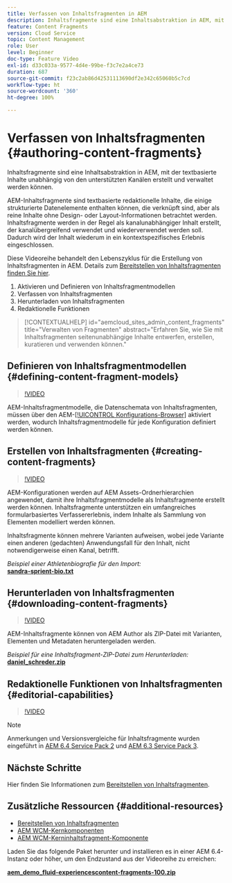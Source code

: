 ```yaml
---
title: Verfassen von Inhaltsfragmenten in AEM
description: Inhaltsfragmente sind eine Inhaltsabstraktion in AEM, mit der textbasierte Inhalte unabhängig von den unterstützten Kanälen erstellt und verwaltet werden können.
feature: Content Fragments
version: Cloud Service
topic: Content Management
role: User
level: Beginner
doc-type: Feature Video
exl-id: d33c033a-9577-4d4e-99be-f3c7e2a4ce73
duration: 687
source-git-commit: f23c2ab86d42531113690df2e342c65060b5c7cd
workflow-type: ht
source-wordcount: '360'
ht-degree: 100%

---
```


# Verfassen von Inhaltsfragmenten {#authoring-content-fragments}

Inhaltsfragmente sind eine Inhaltsabstraktion in AEM, mit der textbasierte Inhalte unabhängig von den unterstützten Kanälen erstellt und verwaltet werden können.

AEM-Inhaltsfragmente sind textbasierte redaktionelle Inhalte, die einige strukturierte Datenelemente enthalten können, die verknüpft sind, aber als reine Inhalte ohne Design- oder Layout-Informationen betrachtet werden. Inhaltsfragmente werden in der Regel als kanalunabhängiger Inhalt erstellt, der kanalübergreifend verwendet und wiederverwendet werden soll. Dadurch wird der Inhalt wiederum in ein kontextspezifisches Erlebnis eingeschlossen.

Diese Videoreihe behandelt den Lebenszyklus für die Erstellung von Inhaltsfragmenten in AEM. Details zum [Bereitstellen von Inhaltsfragmenten finden Sie hier](content-fragments-delivery-feature-video-use.md).

1. Aktivieren und Definieren von Inhaltsfragmentmodellen
2. Verfassen von Inhaltsfragmenten
3. Herunterladen von Inhaltsfragmenten
4. Redaktionelle Funktionen

>[!CONTEXTUALHELP]
>id="aemcloud_sites_admin_content_fragments"
>title="Verwalten von Fragmenten"
>abstract="Erfahren Sie, wie Sie mit Inhaltsfragmenten seitenunabhängige Inhalte entwerfen, erstellen, kuratieren und verwenden können."

## Definieren von Inhaltsfragmentmodellen {#defining-content-fragment-models}

>[!VIDEO](https://video.tv.adobe.com/v/22452?quality=12&learn=on)

AEM-Inhaltsfragmentmodelle, die Datenschemata von Inhaltsfragmenten, müssen über den AEM-[[!UICONTROL Konfigurations-Browser]](https://experienceleague.adobe.com/docs/experience-manager-cloud-service/implementing/developing/configurations.html?lang=de) aktiviert werden, wodurch Inhaltsfragmentmodelle für jede Konfiguration definiert werden können.

## Erstellen von Inhaltsfragmenten {#creating-content-fragments}

>[!VIDEO](https://video.tv.adobe.com/v/22451?quality=12&learn=on)

AEM-Konfigurationen werden auf AEM Assets-Ordnerhierarchien angewendet, damit ihre Inhaltsfragmentmodelle als Inhaltsfragmente erstellt werden können. Inhaltsfragmente unterstützen ein umfangreiches formularbasiertes Verfassererlebnis, indem Inhalte als Sammlung von Elementen modelliert werden können.

Inhaltsfragmente können mehrere Varianten aufweisen, wobei jede Variante einen anderen (gedachten) Anwendungsfall für den Inhalt, nicht notwendigerweise einen Kanal, betrifft.

*Beispiel einer Athletenbiografie für den Import:*\
**[sandra-sprient-bio.txt](assets/sandra-sprient-bio.txt)**

## Herunterladen von Inhaltsfragmenten {#downloading-content-fragments}

>[!VIDEO](https://video.tv.adobe.com/v/22450?quality=12&learn=on)

AEM-Inhaltsfragmente können von AEM Author als ZIP-Datei mit Varianten, Elementen und Metadaten heruntergeladen werden.

*Beispiel für eine Inhaltsfragment-ZIP-Datei zum Herunterladen:*\
**[daniel_schreder.zip](assets/daniel_schreder.zip)**

## Redaktionelle Funktionen von Inhaltsfragmenten {#editorial-capabilities}

>[!VIDEO](https://video.tv.adobe.com/v/25891?quality=12&learn=on)

>[!NOTE]
>
> Anmerkungen und Versionsvergleiche für Inhaltsfragmente wurden eingeführt in [AEM 6.4 Service Pack 2](https://helpx.adobe.com/de/experience-manager/aem-releases-updates.html) und [AEM 6.3 Service Pack 3](https://helpx.adobe.com/de/experience-manager/6-3/release-notes/sp3-release-notes.html).

## Nächste Schritte

Hier finden Sie Informationen zum [Bereitstellen von Inhaltsfragmenten](content-fragments-delivery-feature-video-use.md).

## Zusätzliche Ressourcen {#additional-resources}

* [Bereitstellen von Inhaltsfragmenten](content-fragments-delivery-feature-video-use.md)
* [AEM WCM-Kernkomponenten](https://experienceleague.adobe.com/docs/experience-manager-core-components/using/introduction.html?lang=de)
* [AEM WCM-Kerninhaltsfragment-Komponente](https://experienceleague.adobe.com/docs/experience-manager-core-components/using/components/content-fragment-component.html?lang=de)

Laden Sie das folgende Paket herunter und installieren es in einer AEM 6.4-Instanz oder höher, um den Endzustand aus der Videoreihe zu erreichen:

**[aem_demo_fluid-experiencescontent-fragments-100.zip](assets/aem_demo_fluid-experiencescontent-fragments-100.zip)**
